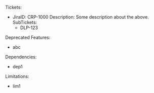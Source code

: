 Tickets:
 - JiraID: CRP-1000
   Description: Some description about the above.
   SubTickets:
     - DLP-123

Deprecated Features:
 - abc

Dependencies: 
 - dep1

Limitations: 
 - lim1